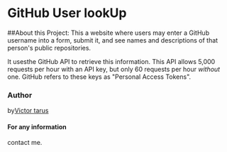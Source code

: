 # GitHub User lookUp
##About this Project:
This a website where users may enter a GitHub username into a form, submit it,
and see names and descriptions of that person's public repositories.

It usesthe GitHub API to retrieve this information. This API allows 5,000
requests per hour with an API key, but only 60 requests per hour _without_ one.
GitHub refers to these keys as "Personal Access Tokens".

### Author
by[Victor tarus](https://github.com/victortarus)

#### For any information
contact me.

